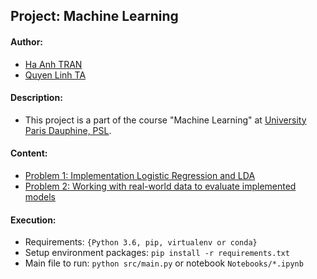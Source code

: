 ## Project: Machine Learning

#### Author:

* [Ha Anh TRAN](#)
* [Quyen Linh TA](#)

#### Description:

* This project is a part of the course "Machine Learning" at [University Paris Dauphine, PSL](http://dauphine.eu).

#### Content:

* [Problem 1: Implementation Logistic Regression and LDA](#)
* [Problem 2: Working with real-world data to evaluate implemented models](#)

#### Execution:

* Requirements: `{Python 3.6, pip, virtualenv or conda}`
* Setup environment packages: `pip install -r requirements.txt`
* Main file to run: `python src/main.py` or notebook `Notebooks/*.ipynb`
